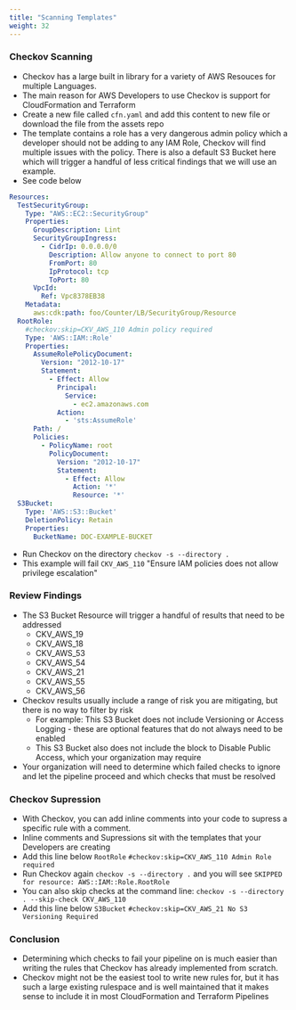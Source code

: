 ```yaml
---
title: "Scanning Templates"
weight: 32
---
```

### Checkov Scanning
* Checkov has a large built in library for a variety of AWS Resouces for multiple Languages. 
* The main reason for AWS Developers to use Checkov is support for CloudFormation and Terraform
* Create a new file called `cfn.yaml` and add this content to new file or download the file from the assets repo
* The template contains a role has a very dangerous admin policy which a developer should not be adding to any IAM Role, Checkov will find multiple issues with the policy. There is also a default S3 Bucket here which will trigger a handful of less critical findings that we will use an example.
* See code below
```yaml
Resources:
  TestSecurityGroup:
    Type: "AWS::EC2::SecurityGroup"
    Properties:
      GroupDescription: Lint
      SecurityGroupIngress:
        - CidrIp: 0.0.0.0/0
          Description: Allow anyone to connect to port 80
          FromPort: 80
          IpProtocol: tcp
          ToPort: 80
      VpcId:
        Ref: Vpc8378EB38
    Metadata:
      aws:cdk:path: foo/Counter/LB/SecurityGroup/Resource
  RootRole:
    #checkov:skip=CKV_AWS_110 Admin policy required
    Type: 'AWS::IAM::Role'
    Properties:
      AssumeRolePolicyDocument:
        Version: "2012-10-17"
        Statement:
          - Effect: Allow
            Principal:
              Service:
                - ec2.amazonaws.com
            Action:
              - 'sts:AssumeRole'
      Path: /
      Policies:
        - PolicyName: root
          PolicyDocument:
            Version: "2012-10-17"
            Statement:
              - Effect: Allow
                Action: '*'
                Resource: '*'
  S3Bucket:
    Type: 'AWS::S3::Bucket'
    DeletionPolicy: Retain
    Properties:
      BucketName: DOC-EXAMPLE-BUCKET
```
* Run Checkov on the directory `checkov -s --directory .`
* This example will fail `CKV_AWS_110` "Ensure IAM policies does not allow privilege escalation"

### Review Findings
* The S3 Bucket Resource will trigger a handful of results that need to be addressed
    * CKV_AWS_19
    * CKV_AWS_18
    * CKV_AWS_53
    * CKV_AWS_54
    * CKV_AWS_21
    * CKV_AWS_55
    * CKV_AWS_56
* Checkov results usually include a range of risk you are mitigating, but there is no way to filter by risk
    * For example: This S3 Bucket does not include Versioning or Access Logging - these are optional features that do not always need to be enabled
    * This S3 Bucket also does not include the block to Disable Public Access, which your organization may require
* Your organization will need to determine which failed checks to ignore and let the pipeline proceed and which checks that must be resolved


### Checkov Supression
* With Checkov, you can add inline comments into your code to supress a specific rule with a comment.
* Inline comments and Supressions sit with the templates that your Developers are creating
* Add this line below `RootRole`
`#checkov:skip=CKV_AWS_110 Admin Role required`
* Run Checkov again `checkov -s --directory .` and you will see `SKIPPED for resource: AWS::IAM::Role.RootRole`
* You can also skip checks at the command line: `checkov -s --directory . --skip-check CKV_AWS_110`
* Add this line below `S3Bucket`
`#checkov:skip=CKV_AWS_21 No S3 Versioning Required`
  

### Conclusion
* Determining which checks to fail your pipeline on is much easier than writing the rules that Checkov has already implemented from scratch.
* Checkov might not be the easiest tool to write new rules for, but it has such a large existing rulespace and is well maintained that it makes sense to include it in most CloudFormation and Terraform Pipelines